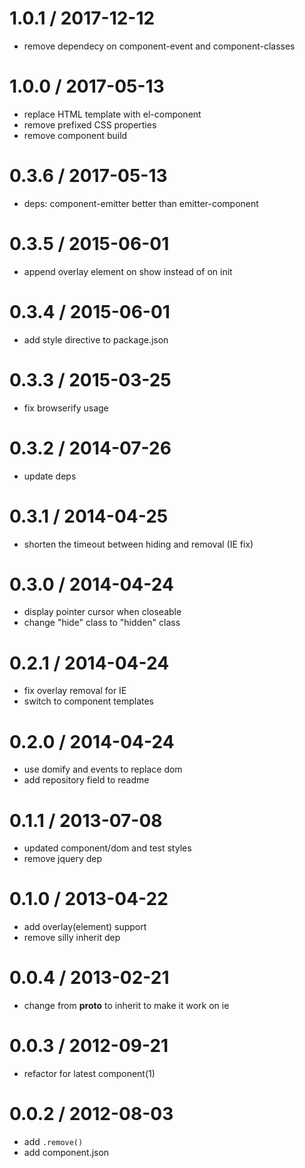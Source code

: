 
1.0.1 / 2017-12-12
==================

 * remove dependecy on component-event and component-classes

1.0.0 / 2017-05-13
==================

 * replace HTML template with el-component
 * remove prefixed CSS properties
 * remove component build

0.3.6 / 2017-05-13
==================

 * deps: component-emitter better than emitter-component

0.3.5 / 2015-06-01
==================

 * append overlay element on show instead of on init

0.3.4 / 2015-06-01
==================

 * add style directive to package.json

0.3.3 / 2015-03-25
==================

 * fix browserify usage

0.3.2 / 2014-07-26
==================

 * update deps

0.3.1 / 2014-04-25
==================

 * shorten the timeout between hiding and removal (IE fix)

0.3.0 / 2014-04-24
==================

 * display pointer cursor when closeable
 * change "hide" class to "hidden" class

0.2.1 / 2014-04-24
==================

 * fix overlay removal for IE
 * switch to component templates

0.2.0 / 2014-04-24
==================

 * use domify and events to replace dom
 * add repository field to readme

0.1.1 / 2013-07-08 
==================

 * updated component/dom and test styles
 * remove jquery dep

0.1.0 / 2013-04-22 
==================

  * add overlay(element) support
  * remove silly inherit dep

0.0.4 / 2013-02-21 
==================

  * change from __proto__ to inherit to make it work on ie

0.0.3 / 2012-09-21 
==================

  * refactor for latest component(1)

0.0.2 / 2012-08-03 
==================

  * add `.remove()`
  * add component.json
